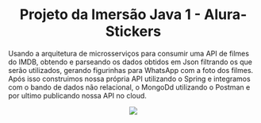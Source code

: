 <h1 align="center"> Projeto da Imersão Java 1 - Alura-Stickers </h1>

Usando a arquitetura de microsserviços para consumir uma API de filmes do IMDB, obtendo e parseando os dados obtidos em Json filtrando os que serão utilizados, gerando figurinhas para WhatsApp com a foto dos filmes.
Após isso construimos nossa própria API utilizando o Spring e integramos com o bando de dados não relacional, o MongoDd utilizando o Postman e por ultimo publicando nossa API no cloud. 


<p align="center">
<img src="http://img.shields.io/static/v1?label=STATUS&message=EM%20DESENVOLVIMENTO&color=GREEN&style=for-the-badge"/>
</p>
